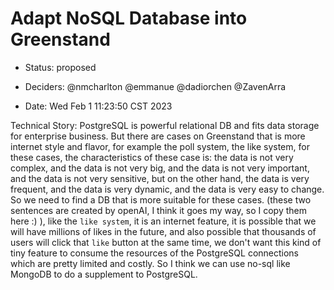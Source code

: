 # Adapt NoSQL Database into Greenstand

* Status: proposed 
<!-- {proposed | rejected | accepted | deprecated | … | superseded by [ADR-0005](0005-example.md)} --> <!-- optional -->
* Deciders: @nmcharlton @emmanue @dadiorchen @ZavenArra
<!-- Find deciders here: https://github.com/orgs/Greenstand/people  -->
* Date: Wed Feb  1 11:23:50 CST 2023


Technical Story: PostgreSQL is powerful relational DB and fits data storage for enterprise business. But there are cases on Greenstand that is more internet style and flavor, for example the poll system, the like system, for these cases, the characteristics of these case is: the data is not very complex, and the data is not very big, and the data is not very important, and the data is not very sensitive, but on the other hand, the data is very frequent, and the data is very dynamic, and the data is very easy to change. So we need to find a DB that is more suitable for these cases. (these two sentences are created by openAI, I think it goes my way, so I copy them here :) ), like the `like system`, it is an internet feature, it is possible that we will have millions of likes in the future, and also possible that thousands of users will click that `like` button at the same time, we don't want this kind of tiny feature to consume the resources of the PostgreSQL connections which are pretty limited and costly. So I think we can use no-sql like MongoDB to do a supplement to PostgreSQL.

